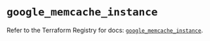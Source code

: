 # `google_memcache_instance`

Refer to the Terraform Registry for docs: [`google_memcache_instance`](https://registry.terraform.io/providers/hashicorp/google/6.37.0/docs/resources/memcache_instance).
